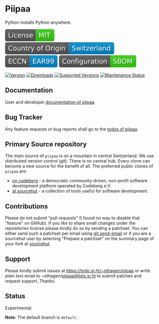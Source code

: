 # Piipaa

Python installs Python anywhere.

[![License](docs/badges/license-spdx-mit.svg)](https://git.sr.ht/~sthagen/piipaa/tree/default/item/LICENSE)
[![Country of Origin](docs/badges/country-of-origin-name-switzerland-neutral.svg)](https://git.sr.ht/~sthagen/piipaa/tree/default/item/COUNTRY-OF-ORIGIN)
[![Export Classification Control Number (ECCN)](docs/badges/export-control-classification-number_eccn-ear99-neutral.svg)](https://git.sr.ht/~sthagen/piipaa/tree/default/item/EXPORT-CONTROL-CLASSIFICATION-NUMBER)
[![Configuration](docs/badges/configuration-sbom.svg)](https://git.sr.ht/~sthagen/piipaa/tree/default/item/docs/third-party/README.md)

[![Version](https://img.shields.io/pypi/v/piipaa.svg?style=flat)](https://pypi.python.org/pypi/piipaa/)
[![Downloads](https://static.pepy.tech/badge/piipaa/month)](https://pepy.tech/project/piipaa)
[![Supported Versions](https://img.shields.io/pypi/pyversions/piipaa.svg?style=flat)](https://pypi.python.org/pypi/piipaa/)
[![Maintenance Status](docs/badges/downloads-per-month.svg)](https://git.sr.ht/~sthagen/piipaa/log)

## Documentation

User and developer [documentation of piipaa](https://codes.dilettant.life/docs/piipaa).

## Bug Tracker

Any feature requests or bug reports shall go to the [todos of piipaa](https://todo.sr.ht/~sthagen/piipaa).

## Primary Source repository

The main source of `piipaa` is on a mountain in central Switzerland.
We use distributed version control (git).
There is no central hub.
Every clone can become a new source for the benefit of all.
The preferred public clones of `piipaa` are:

* [on codeberg](https://codeberg.org/sthagen/piipaa) - a democratic community-driven, non-profit software development platform operated by Codeberg e.V.
* [at sourcehut](https://git.sr.ht/~sthagen/piipaa) - a collection of tools useful for software development.

## Contributions

Please do not submit "pull requests" (I found no way to disable that "feature" on GitHub).
If you like to share small changes under the repositories license please kindly do so by sending a patchset.
You can either send such a patchset per email using [git send-email](https://git-send-email.io) or 
if you are a sourcehut user by selecting "Prepare a patchset" on the summary page of your fork at [sourcehut](https://git.sr.ht/).

## Support

Please kindly submit issues at https://todo.sr.ht/~sthagen/piipaa or write plain text email to ~sthagen/piipaa@lists.sr.ht to submit patches and request support. Thanks.

## Status

Experimental.

**Note**: The default branch is `default`.
